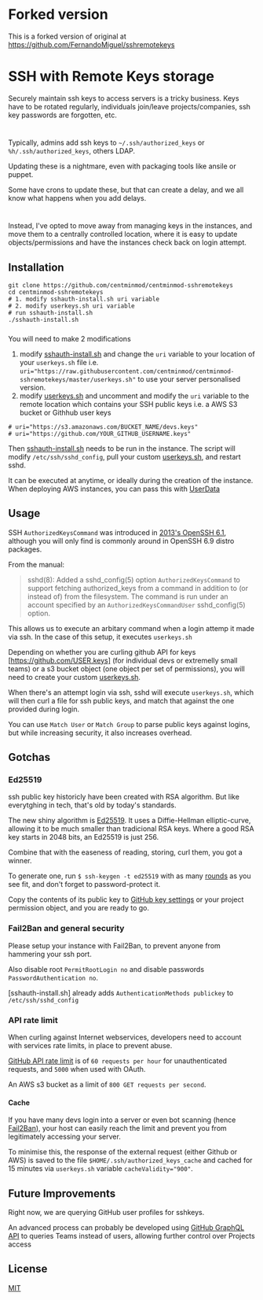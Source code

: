 # Forked version

This is a forked version of original at https://github.com/FernandoMiguel/sshremotekeys

# SSH with Remote Keys storage

Securely maintain ssh keys to access servers is a tricky business. Keys have to be rotated regularly, individuals join/leave projects/companies, ssh key passwords are forgotten, etc.
#

Typically, admins add ssh keys to `~/.ssh/authorized_keys` or `%h/.ssh/authorized_keys`, others LDAP.

Updating these is a nightmare, even with packaging tools like ansile or puppet.

Some have crons to update these, but that can create a delay, and we all know what happens when you add delays.
#

Instead, I've opted to move away from managing keys in the instances, and move them to a centrally controlled location, where it is easy to update objects/permissions and have the instances check back on login attempt.

## Installation

```
git clone https://github.com/centminmod/centminmod-sshremotekeys
cd centminmod-sshremotekeys
# 1. modify sshauth-install.sh uri variable
# 2. modify userkeys.sh uri variable
# run sshauth-install.sh
./sshauth-install.sh
```

###
You will need to make 2 modifications

1. modify [sshauth-install.sh](sshauth-install.sh) and change the `uri` variable to your location of your `userkeys.sh` file i.e. `uri="https://raw.githubusercontent.com/centminmod/centminmod-sshremotekeys/master/userkeys.sh"` to use your server personalised version.
2. modify [userkeys.sh](userkeys.sh) and uncomment and modify the `uri` variable to the remote location which contains your SSH public keys i.e. a AWS S3 bucket or Githhub user keys

```
# uri="https://s3.amazonaws.com/BUCKET_NAME/devs.keys"
# uri="https://github.com/YOUR_GITHUB_USERNAME.keys"
```

Then [sshauth-install.sh](sshauth-install.sh) needs to be run in the instance. The script will modify `/etc/ssh/sshd_config`, pull your custom [userkeys.sh](userkeys.sh), and restart sshd.

It can be executed at anytime, or ideally during the creation of the instance. When deploying AWS instances, you can pass this with [UserData](http://docs.aws.amazon.com/AWSEC2/latest/UserGuide/user-data.html)

## Usage

SSH `AuthorizedKeysCommand` was introduced in [2013's OpenSSH 6.1](https://www.openssh.com/txt/release-6.2), although you will only find is commonly around in OpenSSH 6.9 distro packages.

From the manual:
> sshd(8): Added a sshd_config(5) option `AuthorizedKeysCommand` to support fetching authorized_keys from a command in addition to (or instead of) from the filesystem. The command is run under an account specified by an `AuthorizedKeysCommandUser` sshd_config(5) option.

This allows us to execute an arbitary command when a login attemp it made via ssh. 
In the case of this setup, it executes `userkeys.sh`

Depending on whether you are curling github API for keys [https://github.com/USER.keys] (for individual devs or extremelly small teams) or a s3 bucket object (one object per set of permissions), you will need to create your custom [userkeys.sh](userkeys.sh).

When there's an attempt login via ssh, sshd will execute `userkeys.sh`, which will then curl a file for ssh public keys, and match that against the one provided during login.

You can use `Match User` or `Match Group` to parse public keys against logins, but while increasing security, it also increases overhead.

## Gotchas


### Ed25519

ssh public key historicly have been created with RSA algorithm. But like everytghing in tech, that's old by today's standards.

The new shiny algorithm is [Ed25519](https://ed25519.cr.yp.to/).
It uses a Diffie-Hellman elliptic-curve, allowing it to be much smaller than tradicional RSA keys.
Where a good RSA key starts in 2048 bits, an Ed25519 is just 256.

Combine that with the easeness of reading, storing, curl them, you got a winner.

To generate one, run `$ ssh-keygen -t ed25519` with as many [rounds](https://crypto.stackexchange.com/questions/40311/how-many-kdf-rounds-for-an-ssh-key) as you see fit, and don't forget to password-protect it.

Copy the contents of its public key to [GitHub key settings](https://github.com/settings/keys) or your project permission object, and you are ready to go.


### Fail2Ban and general security

Please setup your instance with Fail2Ban, to prevent anyone from hammering your ssh port.

Also disable root `PermitRootLogin no` and disable passwords `PasswordAuthentication no`.

[sshauth-install.sh] already adds `AuthenticationMethods publickey` to `/etc/ssh/sshd_config`


### API rate limit

When curling against Internet webservices, developers need to account with services rate limits, in place to prevent abuse.

[GitHub API rate limit](https://developer.github.com/v3/#rate-limiting) is of `60 requests per hour` for unauthenticated requests, and `5000` when used with OAuth.

An AWS s3 bucket as a limit of `800 GET requests per second`.

#### Cache

If you have many devs login into a server or even bot scanning (hence [Fail2Ban](https://github.com/FernandoMiguel/sshremotekeys#fail2ban-and-general-security)), your host can easily reach the limit and prevent you from legitimately accessing your server.

To minimise this, the response of the external request (either Github or AWS) is saved to the file `$HOME/.ssh/authorized_keys_cache` and cached for 15 minutes via `userkeys.sh` variable `cacheValidity="900"`.

## Future Improvements

Right now, we are querying GitHub user profiles for sshkeys.

An advanced process can probably be developed using [GitHub GraphQL API](https://developer.github.com/early-access/graphql/) to queries Teams instead of users, allowing further control over Projects access

## License

[MIT](LICENSE)
